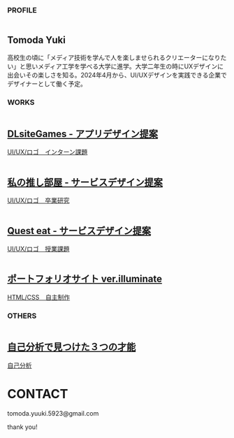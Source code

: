 <!DOCTYPE html>
<html lang="en">
<head>
    <meta charset="UTF-8">
    <meta name="viewport" content="width=device-width, initial-scale=1.0">
    <title>Tomoda Yuki's Portfolio site</title>
    <link rel="stylesheet" href="css/reset.css">
    <link rel="stylesheet" href="css/style.css">
</head>
<body>
    <section class="header-wrapper">
        <header>
            <div class="header-img"></div>
        </header>
        <div class="page-title">
            <div class="page-title-img"></div>
        </div>
        <div class="power-bottom">
            <div class="power-bottom-img"></div>
        </div>
    </section>
    <article>
        <section class="profile">
            <h1>PROFILE</h1>
            <img class="profile_img" src="img/profile_img.jpeg" alt="">
            <h2 class="name">Tomoda Yuki</h2>
            <p class="introduction">高校生の頃に「メディア技術を学んで人を楽しませられるクリエーターになりたい」と思いメディア工学を学べる大学に進学。大学二年生の時にUXデザインに出会いその楽しさを知る。2024年4月から、UI/UXデザインを実践できる企業でデザイナーとして働く予定。</p>
        </section>
        <section class="works-wrapper">
            <h1>WORKS</h1>
            <section class="container">
                <a href="https://tomo07.github.io/PF_illuminate-work1/">
                    <img class="img1" src="img/work1.png" alt="">
                    <h2>DLsiteGames - アプリデザイン提案</h2>
                    <p>UI/UX/ロゴ　インターン課題</p>
                </a>
                <a href="https://tomo07.github.io/PF_illuminate-work2/">
                    <img class="img2" src="img/work2.png" alt="">
                    <h2>私の推し部屋 - サービスデザイン提案</h2>
                    <p>UI/UX/ロゴ　卒業研究</p>
                </a>
                <a href="https://tomo07.github.io/PF_illuminate-work3/">
                    <img class="img3" src="img/work3.png" alt="">
                    <h2>Quest eat - サービスデザイン提案</h2>
                    <p>UI/UX/ロゴ　授業課題</p>
                </a>
                <a href="https://tomo07.github.io/PF_illuminate-work4/">
                    <img class="img4" src="img/work4.png" alt="">
                    <h2>ポートフォリオサイト ver.illuminate</h2>
                    <p>HTML/CSS　自主制作</p>
                </a>
                <!-- <a href="https://ja.wikipedia.org/wiki/%E3%83%A1%E3%82%A4%E3%83%B3%E3%83%9A%E3%83%BC%E3%82%B8">
                    <img class="img5" src="img/pose_doyagao_man.png" alt="">
                    <h2>DLsiteGames - アプリデザイン提案</h2>
                    <p>UI/UX/ロゴ</p>
                </a> -->
                <!-- <a href="https://ja.wikipedia.org/wiki/%E3%83%A1%E3%82%A4%E3%83%B3%E3%83%9A%E3%83%BC%E3%82%B8">
                    <img class="img6" src="img/D6XUigZU8AAnyai.png" alt="">
                    <h2>DLsiteGames - アプリデザイン提案</h2>
                    <p>UI/UX/ロゴ</p>
                </a> -->
            </section>
        </section>
        <section class="works-wrapper">
            <h1 class="others">OTHERS</h1>
            <section class="container">
                <a href="https://tomo07.github.io/PF_illuminate-other1/">
                    <img class="img1" src="img/tomato.png" alt="">
                    <h2>自己分析で見つけた３つの才能</h2>
                    <p>自己分析</p>
                </a>
                <!-- <a href="https://ja.wikipedia.org/wiki/%E3%83%A1%E3%82%A4%E3%83%B3%E3%83%9A%E3%83%BC%E3%82%B8">
                    <img class="img2" src="img/D6XUigZU8AAnyai.png" alt="">
                    <h2>DLsiteGames - アプリデザイン提案</h2>
                    <p>UI/UX/ロゴ</p>
                </a>
                <a href="https://ja.wikipedia.org/wiki/%E3%83%A1%E3%82%A4%E3%83%B3%E3%83%9A%E3%83%BC%E3%82%B8">
                    <img class="img3" src="img/pose_doyagao_man.png" alt="">
                    <h2>DLsiteGames - アプリデザイン提案</h2>
                    <p>UI/UX/ロゴ</p>
                </a>
                <a href="https://ja.wikipedia.org/wiki/%E3%83%A1%E3%82%A4%E3%83%B3%E3%83%9A%E3%83%BC%E3%82%B8">
                    <img class="img4" src="img/D6XUigZU8AAnyai.png" alt="">
                    <h2>DLsiteGames - アプリデザイン提案</h2>
                    <p>UI/UX/ロゴ</p>
                </a> -->
                <!-- <a href="https://ja.wikipedia.org/wiki/%E3%83%A1%E3%82%A4%E3%83%B3%E3%83%9A%E3%83%BC%E3%82%B8">
                    <img class="img5" src="img/pose_doyagao_man.png" alt="">
                    <h2>DLsiteGames - アプリデザイン提案</h2>
                    <p>UI/UX/ロゴ</p>
                </a> -->
                <!-- <a href="https://ja.wikipedia.org/wiki/%E3%83%A1%E3%82%A4%E3%83%B3%E3%83%9A%E3%83%BC%E3%82%B8">
                    <img class="img6" src="img/D6XUigZU8AAnyai.png" alt="">
                    <h2>DLsiteGames - アプリデザイン提案</h2>
                    <p>UI/UX/ロゴ</p>
                </a> -->
            </section>
        </section>
    </article>
    <footer>
        <div class="contact-wrapper">
            <h1>CONTACT</h1>
            <p>tomoda.yuuki.5923@gmail.com</p>
            <p class="thanks">thank you!</p>
        </div>
    </footer>
</body>
</html>
